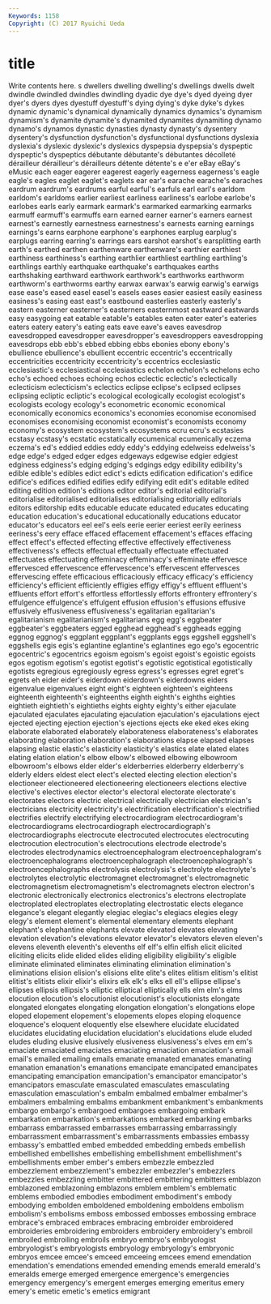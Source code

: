 ```yaml
---
Keywords: 1158 
Copyright: (C) 2017 Ryuichi Ueda
---
```


# title

Write contents here.
s dwellers dwelling dwelling's dwellings dwells dwelt dwindle
dwindled dwindles dwindling dyadic dye dye's dyed dyeing dyer dyer's
dyers dyes dyestuff dyestuff's dying dying's dyke dyke's dykes dynamic
dynamic's dynamical dynamically dynamics dynamics's dynamism dynamism's dynamite dynamite's dynamited
dynamites dynamiting dynamo dynamo's dynamos dynastic dynasties dynasty dynasty's dysentery
dysentery's dysfunction dysfunction's dysfunctional dysfunctions dyslexia dyslexia's dyslexic dyslexic's dyslexics
dyspepsia dyspepsia's dyspeptic dyspeptic's dyspeptics débutante débutante's débutantes décolleté dérailleur
dérailleur's dérailleurs détente détente's e e'er eBay eBay's eMusic each
eager eagerer eagerest eagerly eagerness eagerness's eagle eagle's eagles eaglet
eaglet's eaglets ear ear's earache earache's earaches eardrum eardrum's eardrums
earful earful's earfuls earl earl's earldom earldom's earldoms earlier earliest
earliness earliness's earlobe earlobe's earlobes earls early earmark earmark's earmarked
earmarking earmarks earmuff earmuff's earmuffs earn earned earner earner's earners
earnest earnest's earnestly earnestness earnestness's earnests earning earnings earnings's earns
earphone earphone's earphones earplug earplug's earplugs earring earring's earrings ears
earshot earshot's earsplitting earth earth's earthed earthen earthenware earthenware's earthier
earthiest earthiness earthiness's earthing earthlier earthliest earthling earthling's earthlings earthly
earthquake earthquake's earthquakes earths earthshaking earthward earthwork earthwork's earthworks earthworm
earthworm's earthworms earthy earwax earwax's earwig earwig's earwigs ease ease's
eased easel easel's easels eases easier easiest easily easiness easiness's
easing east east's eastbound easterlies easterly easterly's eastern easterner easterner's
easterners easternmost eastward eastwards easy easygoing eat eatable eatable's eatables
eaten eater eater's eateries eaters eatery eatery's eating eats eave
eave's eaves eavesdrop eavesdropped eavesdropper eavesdropper's eavesdroppers eavesdropping eavesdrops ebb
ebb's ebbed ebbing ebbs ebonies ebony ebony's ebullience ebullience's ebullient
eccentric eccentric's eccentrically eccentricities eccentricity eccentricity's eccentrics ecclesiastic ecclesiastic's ecclesiastical
ecclesiastics echelon echelon's echelons echo echo's echoed echoes echoing echos
eclectic eclectic's eclectically eclecticism eclecticism's eclectics eclipse eclipse's eclipsed eclipses
eclipsing ecliptic ecliptic's ecological ecologically ecologist ecologist's ecologists ecology ecology's
econometric economic economical economically economics economics's economies economise economised economises
economising economist economist's economists economy economy's ecosystem ecosystem's ecosystems ecru
ecru's ecstasies ecstasy ecstasy's ecstatic ecstatically ecumenical ecumenically eczema eczema's
ed's eddied eddies eddy eddy's eddying edelweiss edelweiss's edge edge's
edged edger edges edgeways edgewise edgier edgiest edginess edginess's edging
edging's edgings edgy edibility edibility's edible edible's edibles edict edict's
edicts edification edification's edifice edifice's edifices edified edifies edify edifying
edit edit's editable edited editing edition edition's editions editor editor's
editorial editorial's editorialise editorialised editorialises editorialising editorially editorials editors editorship
edits educable educate educated educates educating education education's educational educationally
educations educator educator's educators eel eel's eels eerie eerier eeriest
eerily eeriness eeriness's eery efface effaced effacement effacement's effaces effacing
effect effect's effected effecting effective effectively effectiveness effectiveness's effects effectual
effectually effectuate effectuated effectuates effectuating effeminacy effeminacy's effeminate effervesce effervesced
effervescence effervescence's effervescent effervesces effervescing effete efficacious efficaciously efficacy efficacy's
efficiency efficiency's efficient efficiently effigies effigy effigy's effluent effluent's effluents
effort effort's effortless effortlessly efforts effrontery effrontery's effulgence effulgence's effulgent
effusion effusion's effusions effusive effusively effusiveness effusiveness's egalitarian egalitarian's egalitarianism
egalitarianism's egalitarians egg egg's eggbeater eggbeater's eggbeaters egged egghead egghead's
eggheads egging eggnog eggnog's eggplant eggplant's eggplants eggs eggshell eggshell's
eggshells egis egis's eglantine eglantine's eglantines ego ego's egocentric egocentric's
egocentrics egoism egoism's egoist egoist's egoistic egoists egos egotism egotism's
egotist egotist's egotistic egotistical egotistically egotists egregious egregiously egress egress's
egresses egret egret's egrets eh eider eider's eiderdown eiderdown's eiderdowns
eiders eigenvalue eigenvalues eight eight's eighteen eighteen's eighteens eighteenth eighteenth's
eighteenths eighth eighth's eighths eighties eightieth eightieth's eightieths eights eighty
eighty's either ejaculate ejaculated ejaculates ejaculating ejaculation ejaculation's ejaculations eject
ejected ejecting ejection ejection's ejections ejects eke eked ekes eking
elaborate elaborated elaborately elaborateness elaborateness's elaborates elaborating elaboration elaboration's elaborations
elapse elapsed elapses elapsing elastic elastic's elasticity elasticity's elastics elate
elated elates elating elation elation's elbow elbow's elbowed elbowing elbowroom
elbowroom's elbows elder elder's elderberries elderberry elderberry's elderly elders eldest
elect elect's elected electing election election's electioneer electioneered electioneering electioneers
elections elective elective's electives elector elector's electoral electorate electorate's electorates
electors electric electrical electrically electrician electrician's electricians electricity electricity's electrification
electrification's electrified electrifies electrify electrifying electrocardiogram electrocardiogram's electrocardiograms electrocardiograph electrocardiograph's
electrocardiographs electrocute electrocuted electrocutes electrocuting electrocution electrocution's electrocutions electrode electrode's
electrodes electrodynamics electroencephalogram electroencephalogram's electroencephalograms electroencephalograph electroencephalograph's electroencephalographs electrolysis electrolysis's
electrolyte electrolyte's electrolytes electrolytic electromagnet electromagnet's electromagnetic electromagnetism electromagnetism's electromagnets
electron electron's electronic electronically electronics electronics's electrons electroplate electroplated electroplates
electroplating electrostatic elects elegance elegance's elegant elegantly elegiac elegiac's elegiacs
elegies elegy elegy's element element's elemental elementary elements elephant elephant's
elephantine elephants elevate elevated elevates elevating elevation elevation's elevations elevator
elevator's elevators eleven eleven's elevens eleventh eleventh's elevenths elf elf's
elfin elfish elicit elicited eliciting elicits elide elided elides eliding
eligibility eligibility's eligible eliminate eliminated eliminates eliminating elimination elimination's eliminations
elision elision's elisions elite elite's elites elitism elitism's elitist elitist's
elitists elixir elixir's elixirs elk elk's elks ell ell's ellipse
ellipse's ellipses ellipsis ellipsis's elliptic elliptical elliptically ells elm elm's
elms elocution elocution's elocutionist elocutionist's elocutionists elongate elongated elongates elongating
elongation elongation's elongations elope eloped elopement elopement's elopements elopes eloping
eloquence eloquence's eloquent eloquently else elsewhere elucidate elucidated elucidates elucidating
elucidation elucidation's elucidations elude eluded eludes eluding elusive elusively elusiveness
elusiveness's elves em em's emaciate emaciated emaciates emaciating emaciation emaciation's
email email's emailed emailing emails emanate emanated emanates emanating emanation
emanation's emanations emancipate emancipated emancipates emancipating emancipation emancipation's emancipator emancipator's
emancipators emasculate emasculated emasculates emasculating emasculation emasculation's embalm embalmed embalmer
embalmer's embalmers embalming embalms embankment embankment's embankments embargo embargo's embargoed
embargoes embargoing embark embarkation embarkation's embarkations embarked embarking embarks embarrass
embarrassed embarrasses embarrassing embarrassingly embarrassment embarrassment's embarrassments embassies embassy embassy's
embattled embed embedded embedding embeds embellish embellished embellishes embellishing embellishment
embellishment's embellishments ember ember's embers embezzle embezzled embezzlement embezzlement's embezzler
embezzler's embezzlers embezzles embezzling embitter embittered embittering embitters emblazon emblazoned
emblazoning emblazons emblem emblem's emblematic emblems embodied embodies embodiment embodiment's
embody embodying embolden emboldened emboldening emboldens embolism embolism's embolisms emboss
embossed embosses embossing embrace embrace's embraced embraces embracing embroider embroidered
embroideries embroidering embroiders embroidery embroidery's embroil embroiled embroiling embroils embryo
embryo's embryologist embryologist's embryologists embryology embryology's embryonic embryos emcee emcee's
emceed emceeing emcees emend emendation emendation's emendations emended emending emends
emerald emerald's emeralds emerge emerged emergence emergence's emergencies emergency emergency's
emergent emerges emerging emeritus emery emery's emetic emetic's emetics emigrant
